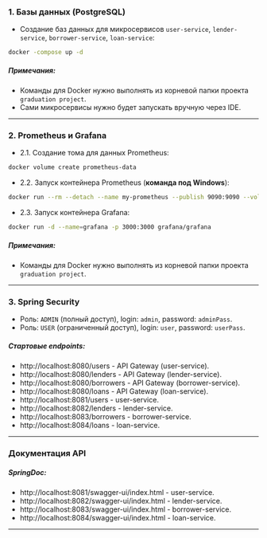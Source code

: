 ### 1. Базы данных (PostgreSQL)

- Создание баз данных для микросервисов `user-service`, `lender-service`, `borrower-service`, `loan-service`:

 ```bash
 docker -compose up -d
 ```
##### Примечания:

- Команды для Docker нужно выполнять из корневой папки проекта `graduation project`.
- Сами микросервисы нужно будет запускать вручную через IDE.

---

### 2. Prometheus и Grafana

- 2.1. Создание тома для данных Prometheus:
```bash
docker volume create prometheus-data
```

- 2.2. Запуск контейнера Prometheus (**команда под Windows**):
```bash
docker run --rm --detach --name my-prometheus --publish 9090:9090 --volume prometheus-data:/prometheus --volume .\prometheus.yml:/etc/prometheus/prometheus.yml prom/prometheus
```

- 2.3. Запуск контейнера Grafana:
```bash
docker run -d --name=grafana -p 3000:3000 grafana/grafana
```

##### Примечания:

- Команды для Docker нужно выполнять из корневой папки проекта `graduation project`.

---

### 3. Spring Security

- Роль: `ADMIN` (полный доступ), login: `admin`, password: `adminPass`.
- Роль: `USER` (ограниченный доступ), login: `user`, password: `userPass`.

##### Стартовые endpoints:

- http://localhost:8080/users - API Gateway (user-service).
- http://localhost:8080/lenders - API Gateway (lender-service).
- http://localhost:8080/borrowers - API Gateway (borrower-service).
- http://localhost:8080/loans - API Gateway (loan-service).
- http://localhost:8081/users - user-service.
- http://localhost:8082/lenders - lender-service.
- http://localhost:8083/borrowers - borrower-service.
- http://localhost:8084/loans - loan-service.

---

### Документация API

##### SpringDoc:

- http://localhost:8081/swagger-ui/index.html - user-service.
- http://localhost:8082/swagger-ui/index.html - lender-service.
- http://localhost:8083/swagger-ui/index.html - borrower-service.
- http://localhost:8084/swagger-ui/index.html - loan-service.

---
